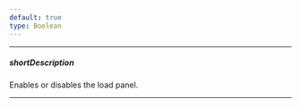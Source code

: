 ```yaml
---
default: true
type: Boolean
---
```

---
##### shortDescription
Enables or disables the load panel.

---
